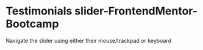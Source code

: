 # Testimonials slider-FrontendMentor-Bootcamp
 Navigate the slider using either their mouse/trackpad or keyboard
